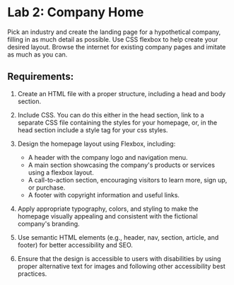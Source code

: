 

# Lab 2: Company Home

Pick an industry and create the landing page for a hypothetical company, filling in as much detail as possible. Use CSS flexbox to help create your desired layout. Browse the internet for existing company pages and imitate as much as you can.

## Requirements:

1. Create an HTML file with a proper structure, including a head and body section.

1. Include CSS. You can do this either in the head section, link to a separate CSS file containing the styles for your homepage, or, in the head section include a style tag for your css styles.

1. Design the homepage layout using Flexbox, including:
    * A header with the company logo and navigation menu.
    * A main section showcasing the company's products or services using a flexbox layout.
    * A call-to-action section, encouraging visitors to learn more, sign up, or purchase.
    * A footer with copyright information and useful links.

1. Apply appropriate typography, colors, and styling to make the homepage visually appealing and consistent with the fictional company's branding.

1. Use semantic HTML elements (e.g., header, nav, section, article, and footer) for better accessibility and SEO.

1. Ensure that the design is accessible to users with disabilities by using proper alternative text for images and following other accessibility best practices.
